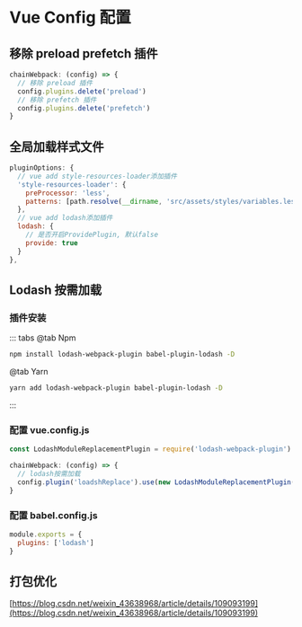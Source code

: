 # Vue Config 配置

## 移除 preload prefetch 插件

```js
chainWebpack: (config) => {
  // 移除 preload 插件
  config.plugins.delete('preload')
  // 移除 prefetch 插件
  config.plugins.delete('prefetch')
}
```

## 全局加载样式文件

```js
pluginOptions: {
  // vue add style-resources-loader添加插件
  'style-resources-loader': {
    preProcessor: 'less',
    patterns: [path.resolve(__dirname, 'src/assets/styles/variables.less')]
  },
  // vue add lodash添加插件
  lodash: {
    // 是否开启ProvidePlugin, 默认false
    provide: true
  }
},
```

## Lodash 按需加载

### 插件安装

::: tabs
@tab Npm

```sh
npm install lodash-webpack-plugin babel-plugin-lodash -D
```

@tab Yarn

```sh
yarn add lodash-webpack-plugin babel-plugin-lodash -D
```

:::

### 配置 vue.config.js

```javascript
const LodashModuleReplacementPlugin = require('lodash-webpack-plugin')

chainWebpack: (config) => {
  // lodash按需加载
  config.plugin('loadshReplace').use(new LodashModuleReplacementPlugin())
}
```

### 配置 babel.config.js

```javascript
module.exports = {
  plugins: ['lodash']
}
```

## 打包优化

[https://blog.csdn.net/weixin_43638968/article/details/109093199](https://blog.csdn.net/weixin_43638968/article/details/109093199)
